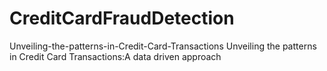 # CreditCardFraudDetection
Unveiling-the-patterns-in-Credit-Card-Transactions
Unveiling the patterns in Credit Card Transactions:A data driven approach
